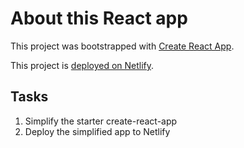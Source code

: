 # About this React app

This project was bootstrapped with [Create React App](https://github.com/facebook/create-react-app).

This project is [deployed on Netlify](https://roaring-stardust-1ca4f1.netlify.app/).

## Tasks

1. Simplify the starter create-react-app
2. Deploy the simplified app to Netlify
